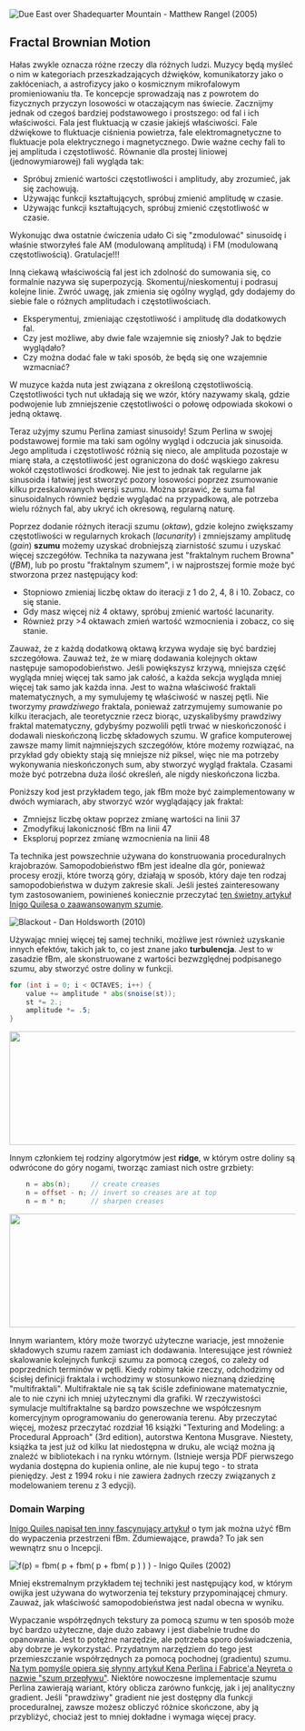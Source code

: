 ![Due East over Shadequarter Mountain - Matthew Rangel (2005) ](rangel.jpg)

## Fractal Brownian Motion

Hałas zwykle oznacza różne rzeczy dla różnych ludzi. Muzycy będą myśleć o nim w kategoriach przeszkadzających dźwięków, komunikatorzy jako o zakłóceniach, a astrofizycy jako o kosmicznym mikrofalowym promieniowaniu tła. Te koncepcje sprowadzają nas z powrotem do fizycznych przyczyn losowości w otaczającym nas świecie. Zacznijmy jednak od czegoś bardziej podstawowego i prostszego: od fal i ich właściwości. Fala jest fluktuacją w czasie jakiejś właściwości. Fale dźwiękowe to fluktuacje ciśnienia powietrza, fale elektromagnetyczne to fluktuacje pola elektrycznego i magnetycznego. Dwie ważne cechy fali to jej amplituda i częstotliwość. Równanie dla prostej liniowej (jednowymiarowej) fali wygląda tak:

<!-- Noise tends to mean different things to different people. Musicians will think of it in terms of disturbing sounds, communicators as interference and astrophysicists as cosmic microwave background radiation. These concepts bring us back to the physical reasons behind randomness in the world around us. However, let's start with something more fundamental, and more simple: waves and their properties. A wave is a fluctuation over time of some property. Audio waves are fluctuations in air pressure, electromagnetical waves are fluctuations in electrical and magnetic fields. Two important characteristics of a wave are its amplitude and frequency. The equation for a simple linear (one-dimensional) wave looks like this: -->

<div class="simpleFunction" data="
float amplitude = 1.;
float frequency = 1.;
y = amplitude * sin(x * frequency);
"></div>

* Spróbuj zmienić wartości częstotliwości i amplitudy, aby zrozumieć, jak się zachowują.
* Używając funkcji kształtujących, spróbuj zmienić amplitudę w czasie.
* Używając funkcji kształtujących, spróbuj zmienić częstotliwość w czasie.

<!-- * Try changing the values of the frequency and amplitude to understand how they behave.
* Using shaping functions, try changing the amplitude over time.
* Using shaping functions, try changing the frequency over time. -->

Wykonując dwa ostatnie ćwiczenia udało Ci się "zmodulować" sinusoidę i właśnie stworzyłeś fale AM (modulowaną amplitudą) i FM (modulowaną częstotliwością). Gratulacje!!!

Inną ciekawą właściwością fal jest ich zdolność do sumowania się, co formalnie nazywa się superpozycją. Skomentuj/nieskomentuj i podrasuj kolejne linie. Zwróć uwagę, jak zmienia się ogólny wygląd, gdy dodajemy do siebie fale o różnych amplitudach i częstotliwościach.

<!-- By doing the last two exercises you have managed to "modulate" a sine wave, and you just created AM (amplitude modulated) and FM (frequency modulated) waves. Congratulations!

Another interesting property of waves is their ability to add up, which is formally called superposition. Comment/uncomment and tweak the following lines. Pay attention to how the overall appearance changes as we add waves of different amplitudes and frequencies together. -->

<div class="simpleFunction" data="
float amplitude = 1.;
float frequency = 1.;
y = sin(x * frequency);
float t = 0.01*(-u_time*130.0);
y += sin(x*frequency*2.1 + t)*4.5;
y += sin(x*frequency*1.72 + t*1.121)*4.0;
y += sin(x*frequency*2.221 + t*0.437)*5.0;
y += sin(x*frequency*3.1122+ t*4.269)*2.5;
y *= amplitude*0.06;
"></div>

* Eksperymentuj, zmieniając częstotliwość i amplitudę dla dodatkowych fal.
* Czy jest możliwe, aby dwie fale wzajemnie się zniosły? Jak to będzie wyglądało?
* Czy można dodać fale w taki sposób, że będą się one wzajemnie wzmacniać?

W muzyce każda nuta jest związana z określoną częstotliwością. Częstotliwości tych nut układają się we wzór, który nazywamy skalą, gdzie podwojenie lub zmniejszenie częstotliwości o połowę odpowiada skokowi o jedną oktawę.

<!-- * Experiment by changing the frequency and amplitude for the additional waves.
* Is it possible to make two waves cancel each other out? What will that look like?
* Is it possible to add waves in such a way that they will amplify each other?

In music, each note is associated with a specific frequency. The frequencies for these notes follow a pattern which we call a scale, where a doubling or halving of the frequency corresponds to a jump of one octave. -->

Teraz użyjmy szumu Perlina zamiast sinusoidy! Szum Perlina w swojej podstawowej formie ma taki sam ogólny wygląd i odczucia jak sinusoida. Jego amplituda i częstotliwość różnią się nieco, ale amplituda pozostaje w miarę stała, a częstotliwość jest ograniczona do dość wąskiego zakresu wokół częstotliwości środkowej. Nie jest to jednak tak regularne jak sinusoida i łatwiej jest stworzyć pozory losowości poprzez zsumowanie kilku przeskalowanych wersji szumu. Można sprawić, że suma fal sinusoidalnych również będzie wyglądać na przypadkową, ale potrzeba wielu różnych fal, aby ukryć ich okresową, regularną naturę.

Poprzez dodanie różnych iteracji szumu (*oktaw*), gdzie kolejno zwiększamy częstotliwości w regularnych krokach (*lacunarity*) i zmniejszamy amplitudę (*gain*) **szumu** możemy uzyskać drobniejszą ziarnistość szumu i uzyskać więcej szczegółów. Technika ta nazywana jest "fraktalnym ruchem Browna" (*fBM*), lub po prostu "fraktalnym szumem", i w najprostszej formie może być stworzona przez następujący kod:

<!-- Now, let's use Perlin noise instead of a sine wave! Perlin noise in its basic form has the same general look and feel as a sine wave. Its amplitude and frequency vary somewhat, but the amplitude remains reasonably consistent, and the frequency is restricted to a fairly narrow range around a center frequency. It's not as regular as a sine wave, though, and it's easier to create an appearance of randomness by summing up several scaled versions of noise. It is possible to make a sum of sine waves appear random as well, but it takes many different waves to hide their periodic, regular nature.

By adding different iterations of noise (*octaves*), where we successively increment the frequencies in regular steps (*lacunarity*) and decrease the amplitude (*gain*) of the **noise** we can obtain a finer granularity in the noise and get more fine detail. This technique is called "fractal Brownian Motion" (*fBM*), or simply "fractal noise", and in its simplest form it can be created by the following code: -->

<div class="simpleFunction" data="// Properties
const int octaves = 1;
float lacunarity = 2.0;
float gain = 0.5;
//
// Initial values
float amplitude = 0.5;
float frequency = 1.;
//
// Loop of octaves
for (int i = 0; i < octaves; i++) {
&#9;y += amplitude * noise(frequency*x);
&#9;frequency *= lacunarity;
&#9;amplitude *= gain;
}"></div>

* Stopniowo zmieniaj liczbę oktaw do iteracji z 1 do 2, 4, 8 i 10. Zobacz, co się stanie.
* Gdy masz więcej niż 4 oktawy, spróbuj zmienić wartość lacunarity.
* Również przy >4 oktawach zmień wartość wzmocnienia i zobacz, co się stanie.

<!-- * Progressively change the number of octaves to iterate from 1 to 2, 4, 8 and 10. See what happens.
* When you have more than 4 octaves, try changing the lacunarity value.
* Also with >4 octaves, change the gain value and see what happens. -->

Zauważ, że z każdą dodatkową oktawą krzywa wydaje się być bardziej szczegółowa. Zauważ też, że w miarę dodawania kolejnych oktaw następuje samopodobieństwo. Jeśli powiększysz krzywą, mniejsza część wygląda mniej więcej tak samo jak całość, a każda sekcja wygląda mniej więcej tak samo jak każda inna. Jest to ważna właściwość fraktali matematycznych, a my symulujemy tę właściwość w naszej pętli. Nie tworzymy *prawdziwego* fraktala, ponieważ zatrzymujemy sumowanie po kilku iteracjach, ale teoretycznie rzecz biorąc, uzyskalibyśmy prawdziwy fraktal matematyczny, gdybyśmy pozwolili pętli trwać w nieskończoność i dodawali nieskończoną liczbę składowych szumu. W grafice komputerowej zawsze mamy limit najmniejszych szczegółów, które możemy rozwiązać, na przykład gdy obiekty stają się mniejsze niż piksel, więc nie ma potrzeby wykonywania nieskończonych sum, aby stworzyć wygląd fraktala. Czasami może być potrzebna duża ilość określeń, ale nigdy nieskończona liczba.

<!-- Note how with each additional octave, the curve seems to get more detail. Also note the self-similarity while more octaves are added. If you zoom in on the curve, a smaller part looks about the same as the whole thing, and each section looks more or less the same as any other section. This is an important property of mathematical fractals, and we are simulating that property in our loop. We are not creating a *true* fractal, because we stop the summation after a few iterations, but theoretically speaking, we would get a true mathematical fractal if we allowed the loop to continue forever and add an infinite number of noise components. In computer graphics, we always have a limit to the smallest details we can resolve, for example when objects become smaller than a pixel, so there is no need to make infinite sums to create the appearance of a fractal. A lot of terms may be needed sometimes, but never an infinite number. -->

Poniższy kod jest przykładem tego, jak fBm może być zaimplementowany w dwóch wymiarach, aby stworzyć wzór wyglądający jak fraktal:

<!-- The following code is an example of how fBm could be implemented in two dimensions to create a fractal-looking pattern: -->

<div class='codeAndCanvas' data='2d-fbm.frag'></div>

* Zmniejsz liczbę oktaw poprzez zmianę wartości na linii 37
* Zmodyfikuj lakoniczność fBm na linii 47
* Eksploruj poprzez zmianę wzmocnienia na linii 48

<!-- * Reduce the number of octaves by changing the value on line 37
* Modify the lacunarity of the fBm on line 47
* Explore by changing the gain on line 48 -->

Ta technika jest powszechnie używana do konstruowania proceduralnych krajobrazów. Samopodobieństwo fBm jest idealne dla gór, ponieważ procesy erozji, które tworzą góry, działają w sposób, który daje ten rodzaj samopodobieństwa w dużym zakresie skali. Jeśli jesteś zainteresowany tym zastosowaniem, powinieneś koniecznie przeczytać [ten świetny artykuł Inigo Quilesa o zaawansowanym szumie](http://www.iquilezles.org/www/articles/morenoise/morenoise.htm).

<!-- This technique is commonly used to construct procedural landscapes. The self-similarity of the fBm is perfect for mountains, because the erosion processes that create mountains work in a manner that yields this kind of self-similarity across a large range of scales. If you are interested in this use, you should definitely read [this great article by Inigo Quiles about advanced noise](http://www.iquilezles.org/www/articles/morenoise/morenoise.htm). -->

![Blackout - Dan Holdsworth (2010)](holdsworth.jpg)

Używając mniej więcej tej samej techniki, możliwe jest również uzyskanie innych efektów, takich jak to, co jest znane jako **turbulencja**. Jest to w zasadzie fBm, ale skonstruowane z wartości bezwzględnej podpisanego szumu, aby stworzyć ostre doliny w funkcji.

<!-- Using more or less the same technique, it's also possible to obtain other effects like what is known as **turbulence**. It's essentially an fBm, but constructed from the absolute value of a signed noise to create sharp valleys in the function. -->

```glsl
for (int i = 0; i < OCTAVES; i++) {
    value += amplitude * abs(snoise(st));
    st *= 2.;
    amplitude *= .5;
}
```

<a href="../edit.php#13/turbulence.frag"><img src="turbulence-long.png"  width="520px" height="200px"></img></a>

Innym członkiem tej rodziny algorytmów jest **ridge**, w którym ostre doliny są odwrócone do góry nogami, tworząc zamiast nich ostre grzbiety:

<!-- Another member of this family of algorithms is the **ridge**, where the sharp valleys are turned upside down to create sharp ridges instead: -->

```glsl
    n = abs(n);     // create creases
    n = offset - n; // invert so creases are at top
    n = n * n;      // sharpen creases
```

<a href="../edit.php#13/ridge.frag"><img src="ridge-long.png"  width="520px" height="200px"></img></a>

Innym wariantem, który może tworzyć użyteczne wariacje, jest mnożenie składowych szumu razem zamiast ich dodawania. Interesujące jest również skalowanie kolejnych funkcji szumu za pomocą czegoś, co zależy od poprzednich terminów w pętli. Kiedy robimy takie rzeczy, odchodzimy od ścisłej definicji fraktala i wchodzimy w stosunkowo nieznaną dziedzinę "multifraktali". Multifraktale nie są tak ściśle zdefiniowane matematycznie, ale to nie czyni ich mniej użytecznymi dla grafiki. W rzeczywistości symulacje multifraktalne są bardzo powszechne we współczesnym komercyjnym oprogramowaniu do generowania terenu. Aby przeczytać więcej, możesz przeczytać rozdział 16 książki "Texturing and Modeling: a Procedural Approach" (3rd edition), autorstwa Kentona Musgrave. Niestety, książka ta jest już od kilku lat niedostępna w druku, ale wciąż można ją znaleźć w bibliotekach i na rynku wtórnym. (Istnieje wersja PDF pierwszego wydania dostępna do kupienia online, ale nie kupuj tego - to strata pieniędzy. Jest z 1994 roku i nie zawiera żadnych rzeczy związanych z modelowaniem terenu z 3 edycji).

<!-- Another variant which can create useful variations is to multiply the noise components together instead of adding them. It's also interesting to scale subsequent noise functions with something that depends on the previous terms in the loop. When we do things like that, we are moving away from the strict definition of a fractal and into the relatively unknown field of "multifractals". Multifractals are not as strictly defined mathematically, but that doesn't make them less useful for graphics. In fact, multifractal simulations are very common in modern commercial software for terrain generation. For further reading, you could read chapter 16 of the book "Texturing and Modeling: a Procedural Approach" (3rd edition), by Kenton Musgrave. Sadly, that book is out of print since a few years back, but you can still find it in libraries and on the second hand market. (There's a PDF version of the 1st edition available for purchase online, but don't buy that - it's a waste of money. It's from 1994, and it doesn't contain any of the terrain modeling stuff from the 3rd edition.) -->

### Domain Warping

[Inigo Quiles napisał ten inny fascynujący artykuł](http://www.iquilezles.org/www/articles/warp/warp.htm) o tym jak można użyć fBm do wypaczenia przestrzeni fBm. Zdumiewające, prawda? To jak sen wewnątrz snu o Incepcji.

<!-- [Inigo Quiles wrote this other fascinating article](http://www.iquilezles.org/www/articles/warp/warp.htm) about how it's possible to use fBm to warp a space of a fBm. Mind blowing, Right? It's like the dream inside the dream of Inception. -->

![ f(p) = fbm( p + fbm( p + fbm( p ) ) ) - Inigo Quiles (2002)](quiles.jpg)

Mniej ekstremalnym przykładem tej techniki jest następujący kod, w którym owijka jest używana do wytworzenia tej tekstury przypominającej chmury. Zauważ, jak właściwość samopodobieństwa jest nadal obecna w wyniku.

<!-- A less extreme example of this technique is the following code where the wrap is used to produce this clouds-like texture. Note how the self-similarity property is still present in the result. -->

<div class='codeAndCanvas' data='clouds.frag'></div>

Wypaczanie współrzędnych tekstury za pomocą szumu w ten sposób może być bardzo użyteczne, daje dużo zabawy i jest diabelnie trudne do opanowania. Jest to potężne narzędzie, ale potrzeba sporo doświadczenia, aby dobrze je wykorzystać. Przydatnym narzędziem do tego jest przemieszczanie współrzędnych za pomocą pochodnej (gradientu) szumu. [Na tym pomyśle opiera się słynny artykuł Kena Perlina i Fabrice'a Neyreta o nazwie "szum przepływu"](http://evasion.imag.fr/Publications/2001/PN01/). Niektóre nowoczesne implementacje szumu Perlina zawierają wariant, który oblicza zarówno funkcję, jak i jej analityczny gradient. Jeśli "prawdziwy" gradient nie jest dostępny dla funkcji proceduralnej, zawsze możesz obliczyć różnice skończone, aby ją przybliżyć, chociaż jest to mniej dokładne i wymaga więcej pracy.

<!-- Warping the texture coordinates with noise in this manner can be very useful, a lot of fun, and fiendishly difficult to master. It's a powerful tool, but it takes quite a bit of experience to use it well. A useful tool for this is to displace the coordinates with the derivative (gradient) of the noise. [A famous article by Ken Perlin and Fabrice Neyret called "flow noise"](http://evasion.imag.fr/Publications/2001/PN01/) is based on this idea. Some modern implementations of Perlin noise include a variant that computes both the function and its analytical gradient. If the "true" gradient is not available for a procedural function, you can always compute finite differences to approximate it, although this is less accurate and involves more work. -->

